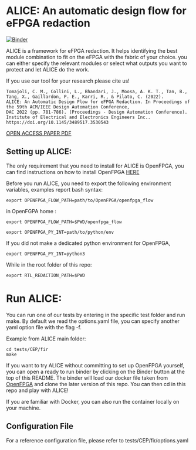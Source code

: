 

# ALICE: An automatic design flow for eFPGA redaction

[![Binder](https://mybinder.org/badge_logo.svg)](https://mybinder.org/v2/gh/Lucaz97/RTL-eFPGA-redaction/main?urlpath=vscode)

ALICE is a framework for eFPGA redaction. It helps identifying the best module combination to fit on the eFPGA with the fabric of your choice. you can either specify the relevant modules or select what outputs you want to protect and let ALICE do the work. 

If you use our tool for your research please cite us! 

    Tomajoli, C. M., Collini, L., Bhandari, J., Moosa, A. K. T., Tan, B., Tang, X., Gaillardon, P. E., Karri, R., & Pilato, C. (2022). 
    ALICE: An Automatic Design Flow for eFPGA Redaction. In Proceedings of the 59th ACM/IEEE Design Automation Conference,
    DAC 2022 (pp. 781-786). (Proceedings - Design Automation Conference). Institute of Electrical and Electronics Engineers Inc..  
    https://doi.org/10.1145/3489517.3530543

[OPEN ACCESS PAPER PDF](https://arxiv.org/pdf/2205.07425.pdf)

## Setting up ALICE:
The only requirement that you need to install for ALICE is OpenFPGA, you can find instructions on how to install OpenFPGA [HERE](https://openfpga.readthedocs.io/en/latest/tutorials/getting_started/compile/)

Before you run ALICE, you need to export the following environment variables, examples report bash syntax:

    export OPENFPGA_FLOW_PATH=path/to/OpenFPGA/openfpga_flow
in OpenFGPA home : 

    export OPENFPGA_FLOW_PATH=$PWD/openfpga_flow
    
    export OPENFPGA_PY_INT=path/to/python/env

If you did not make a dedicated python environment for OpenFPGA, 

    export OPENFPGA_PY_INT=python3

While in the root folder of this repo:

    export RTL_REDACTION_PATH=$PWD

# Run ALICE:
You can run one of our tests by entering in the specific test folder and run make. By default we read the options.yaml file, you can specify another yaml option file with the flag -f. 

Example from ALICE main folder:

    cd tests/CEP/fir
    make

If you want to try ALICE without committing to set up OpenFPGA yourself, you can open a ready to run binder by clicking on the Binder button at the top of this README. 
The binder will load our docker file taken from [OpenFPGA](https://github.com/lnis-uofu/OpenFPGA) and clone the later version of this repo. You can then cd in this repo and play with ALICE!

If you are familiar with Docker, you can also run the container locally on your machine. 

## Configuration File
For a reference configuration file, please refer to tests/CEP/fir/options.yaml
